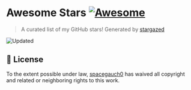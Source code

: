 # Awesome Stars [![Awesome](https://cdn.rawgit.com/sindresorhus/awesome/d7305f38d29fed78fa85652e3a63e154dd8e8829/media/badge.svg)](https://github.com/sindresorhus/awesome)

> A curated list of my GitHub stars! Generated by [stargazed](https://github.com/abhijithvijayan/stargazed)

![Updated](https://img.shields.io/badge/Updated-21--7--2025-blue.svg)


## 📝 License

To the extent possible under law, [spacegauch0](https://github.com/spacegauch0) has waived all copyright and related or neighboring rights to this work.

